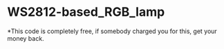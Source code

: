 # WS2812-based_RGB_lamp
*This code is completely free, if somebody charged you for this, get your money back.
